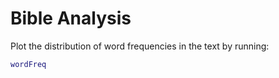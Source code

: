 # Bible Analysis

Plot the distribution of word frequencies in the text by running:
```matlab
wordFreq
```

